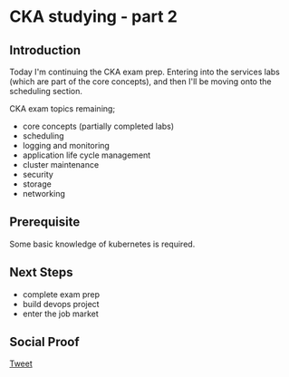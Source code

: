 
# CKA studying - part 2 

## Introduction

Today I'm continuing the CKA exam prep. Entering into the services labs (which are part of the core concepts), and then I'll be moving onto the scheduling section.

CKA exam topics remaining;
- core concepts (partially completed labs)
- scheduling
- logging and monitoring
- application life cycle management
- cluster maintenance
- security
- storage
- networking

## Prerequisite

Some basic knowledge of kubernetes is required. 

## Next Steps

- complete exam prep
- build devops project
- enter the job market

## Social Proof

[Tweet]()